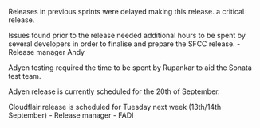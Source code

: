 Releases in previous sprints were delayed making this release. a critical release.

Issues found prior to the release needed additional hours to be spent by several developers in order to finalise and prepare the SFCC release. - Release manager Andy

Adyen testing required the time to be spent by Rupankar to aid the Sonata test team. 

Adyen release is currently scheduled for the 20th of September.

Cloudflair release is scheduled for Tuesday next week (13th/14th September) - Release manager - FADI